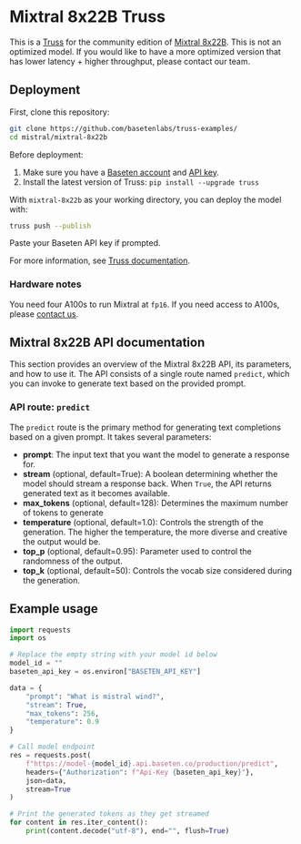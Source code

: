 # Mixtral 8x22B Truss

This is a [Truss](https://truss.baseten.co/) for the community edition of [Mixtral 8x22B](https://huggingface.co/mistral-community/Mixtral-8x22B-v0.1).
This is not an optimized model. If you would like to have a more optimized version that has lower latency + higher throughput, please contact our team.


## Deployment

First, clone this repository:

```sh
git clone https://github.com/basetenlabs/truss-examples/
cd mistral/mixtral-8x22b
```

Before deployment:

1. Make sure you have a [Baseten account](https://app.baseten.co/signup) and [API key](https://app.baseten.co/settings/account/api_keys).
2. Install the latest version of Truss: `pip install --upgrade truss`

With `mixtral-8x22b` as your working directory, you can deploy the model with:

```sh
truss push --publish
```

Paste your Baseten API key if prompted.

For more information, see [Truss documentation](https://truss.baseten.co).

### Hardware notes

You need four A100s to run Mixtral at `fp16`. If you need access to A100s, please [contact us](mailto:support@baseten.co).

## Mixtral 8x22B API documentation

This section provides an overview of the Mixtral 8x22B API, its parameters, and how to use it. The API consists of a single route named  `predict`, which you can invoke to generate text based on the provided prompt.

### API route: `predict`

The `predict` route is the primary method for generating text completions based on a given prompt. It takes several parameters:

- __prompt__: The input text that you want the model to generate a response for.
- __stream__ (optional, default=True): A boolean determining whether the model should stream a response back. When `True`, the API returns generated text as it becomes available.
- __max_tokens__ (optional, default=128): Determines the maximum number of tokens to generate
- __temperature__ (optional, default=1.0): Controls the strength of the generation. The higher the temperature, the more diverse and creative the output would be.
- __top_p__ (optional, default=0.95): Parameter used to control the randomness of the output.
- __top_k__ (optional, default=50): Controls the vocab size considered during the generation.

## Example usage

```python
import requests
import os

# Replace the empty string with your model id below
model_id = ""
baseten_api_key = os.environ["BASETEN_API_KEY"]

data = {
    "prompt": "What is mistral wind?",
    "stream": True,
    "max_tokens": 256,
    "temperature": 0.9
}

# Call model endpoint
res = requests.post(
    f"https://model-{model_id}.api.baseten.co/production/predict",
    headers={"Authorization": f"Api-Key {baseten_api_key}"},
    json=data,
    stream=True
)

# Print the generated tokens as they get streamed
for content in res.iter_content():
    print(content.decode("utf-8"), end="", flush=True)
```

